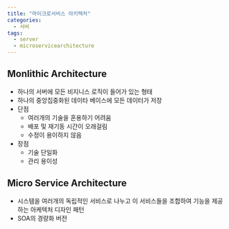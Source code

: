 ```yaml
---
title: "마이크로서비스 아키텍처"
categories:
  - 서버
tags:
  - server
  - microservicearchitecture
---
```

## Monlithic Architecture
* 하나의 서버에 모든 비지니스 로직이 들어가 있는 형태
* 하나의 중앙집중화된 데이타 베이스에 모든 데이터가 저장
* 단점
   * 여러개의 기술을 혼용하기 어려움
   * 배포 및 재기동 시간이 오래걸림
   * 수정이 용이하지 않음
* 장점
  * 기술 단일화
  * 관리 용이성


## Micro Service Architecture
* 시스템을 여러개의 독립적인 서비스로 나누고 이 서비스들을 조합하여 기능을 제공하는 아케텍처 디자인 패턴
* SOA의 경량화 버전
